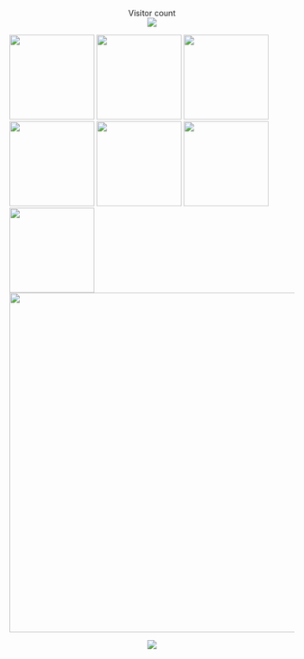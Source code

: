<p align="center"> 
  Visitor count<br>
  <img src="https://profile-counter.glitch.me/shuming1998/count.svg" />
</p>

<div align=left>
<img src="https://github.com/shuming1998/shuming1998/blob/main/dist/firework.gif" style=" width:150px;height:150 px"/>
<img src="https://github.com/shuming1998/shuming1998/blob/main/dist/firework.gif" style=" width:150px;height:150 px"/>
<img src="https://github.com/shuming1998/shuming1998/blob/main/dist/firework.gif" style=" width:150px;height:150 px"/>
<img src="https://github.com/shuming1998/shuming1998/blob/main/dist/firework.gif" style=" width:150px;height:150 px"/>
<img src="https://github.com/shuming1998/shuming1998/blob/main/dist/firework.gif" style=" width:150px;height:150 px"/>
<img src="https://github.com/shuming1998/shuming1998/blob/main/dist/firework.gif" style=" width:150px;height:150 px"/>
<img src="https://github.com/shuming1998/shuming1998/blob/main/dist/firework.gif" style=" width:150px;height:150 px"/>
</div>

<div align=center>
<img src="https://github.com/shuming1998/shuming1998/blob/main/dist/kaik.gif" style=" width:600px;height:200 px"/>
</div>

<p align="center"> 
<a href=#><img src="https://github.com/shuming1998/shuming1998/blob/main/dist/github-user-contribution.svg"></a>
</p>



